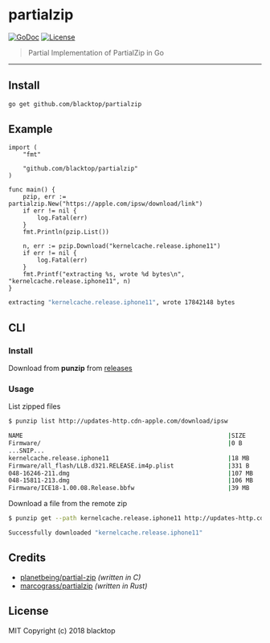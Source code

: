 # partialzip

[![GoDoc](https://godoc.org/github.com/blacktop/partialzip?status.svg)](https://godoc.org/github.com/blacktop/partialzip) [![License](http://img.shields.io/:license-mit-blue.svg)](http://doge.mit-license.org)

> Partial Implementation of PartialZip in Go

---

## Install

```bash
go get github.com/blacktop/partialzip
```

## Example

```golang
import (
    "fmt"

    "github.com/blacktop/partialzip"
)

func main() {
    pzip, err := partialzip.New("https://apple.com/ipsw/download/link")
    if err != nil {
        log.Fatal(err)
    }
    fmt.Println(pzip.List())

    n, err := pzip.Download("kernelcache.release.iphone11")
    if err != nil {
        log.Fatal(err)
    }
    fmt.Printf("extracting %s, wrote %d bytes\n", "kernelcache.release.iphone11", n)
}
```

```bash
extracting "kernelcache.release.iphone11", wrote 17842148 bytes
```

## CLI

### Install

Download from **punzip** from [releases](https://github.com/blacktop/partialzip/releases)

### Usage

List zipped files

```bash
$ punzip list http://updates-http.cdn-apple.com/download/ipsw

NAME                                                         |SIZE
Firmware/                                                    |0 B
...SNIP...
kernelcache.release.iphone11                                 |18 MB
Firmware/all_flash/LLB.d321.RELEASE.im4p.plist               |331 B
048-16246-211.dmg                                            |107 MB
048-15811-213.dmg                                            |106 MB
Firmware/ICE18-1.00.08.Release.bbfw                          |39 MB
```

Download a file from the remote zip

```bash
$ punzip get --path kernelcache.release.iphone11 http://updates-http.cdn-apple.com/download/ipsw

Successfully downloaded "kernelcache.release.iphone11"
```

## Credits

- [planetbeing/partial-zip](https://github.com/planetbeing/partial-zip) _(written in C)_
- [marcograss/partialzip](https://github.com/marcograss/partialzip) _(written in Rust)_

## License

MIT Copyright (c) 2018 blacktop
